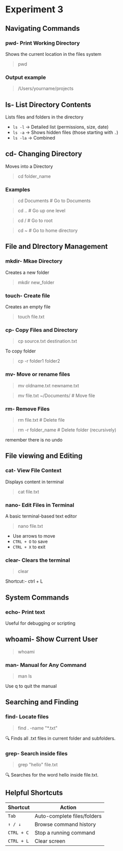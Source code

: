 # Experiment 3
## Navigating Commands
### pwd- Print Working Directory
Shows the current location in the files system
>pwd
### Output example
>/Users/yourname/projects

## ls- List Directory Contents
Lists files and folders in the directory
* `ls -l` → Detailed list (permissions, size, date)
* `ls -a` → Shows hidden files (those starting with `.`)
* `ls -la` → Combined
## cd- Changing Directory
Moves into a Directory
>cd folder_name
### Examples
>cd Documents        # Go to Documents

>cd ..               # Go up one level

>cd /                # Go to root

>cd ~                # Go to home directory
## File and DIrectory Management
### mkdir- Mkae Directory
Creates a new folder
>mkdir new_folder
 ### touch- Create file
 Creates an empty file
 >touch file.txt

### cp- Copy Files and Directory
>cp source.txt destination.txt

To copy folder
>cp -r folder1 folder2
### mv- Move or rename files
>mv oldname.txt newname.txt

>mv file.txt ~/Documents/     # Move file
### rm- Remove Files
>rm file.txt          # Delete file

>rm -r folder_name    # Delete folder (recursively)

remember there is no undo
## File viewing and Editing
### cat- View File Context
Displays content in terminal
>cat file.txt
### nano- Edit Files in Terminal
A basic terminal-based text editor
>nano file.txt

* Use arrows to move
* `CTRL + O` to save
* `CTRL + X` to exit

### clear-  Clears the terminal
>clear

Shortcut:- ctrl + L
## System Commands
### echo- Print text
Useful for debugging or scripting
## whoami- Show Current User
>whoami
### man- Manual for Any Command
>man ls

Use q to quit the manual
## Searching and Finding
### find- Locate files
>find . -name "*.txt"

🔍 Finds all .txt files in current folder and subfolders.
### grep- Search inside files
>grep "hello" file.txt

🔍 Searches for the word hello inside file.txt.
## Helpful Shortcuts
| Shortcut   | Action                      |
| ---------- | --------------------------- |
| `Tab`      | Auto-complete files/folders |
| `↑ / ↓`    | Browse command history      |
| `CTRL + C` | Stop a running command      |
| `CTRL + L` | Clear screen                |











